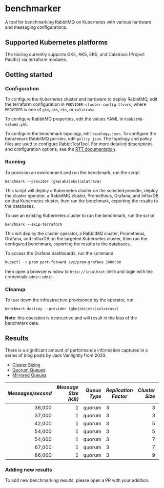 # benchmarker
A tool for benchmarking RabbitMQ on Kubernetes with various hardware and messaging configurations.

## Supported Kubernetes platforms
The tooling currently supports GKE, AKS, EKS, and Calatrava (Project Pacific) via terraform modules.

## Getting started

### Configuration
To configure the Kubernetes cluster and hardware to deploy RabbitMQ, edit the terraform configuration in
`PROVIDER-cluster-config.tfvars`, where `PROVIDER` is one of `gke`, `aks`, `eks`, or `calatrava`.

To configure RabbitMQ properties, edit the values YAML in `RabbitMQ-values.yml`.

To configure the benchmark topology, edit `topology.json`.
To configure the benchmark RabbitMQ policies, edit `policy.json`.
The topology and policy files are used to configure [RabbitTestTool](https://github.com/rabbitmq/rabbittesttool). For more detailed descriptions and configuration options, see the [RTT documentation](https://github.com/rabbitmq/RabbitTestTool/tree/main/benchmark).

### Running

To provision an environment and run the benchmark, run the script
```shell
benchmark --provider (gke|aks|eks|calatrava)
```
This script will deploy a Kubernetes cluster on the selected provider, deploy the cluster operator, a RabbitMQ cluster, Prometheus, Grafana, and InfluxDB on that Kubernetes cluster, then run the benchmark, exporting the results to the databases.

To use an existing Kubernetes cluster to run the benchmark, run the script
```shell
benchmark --skip-terraform
```
This will deploy the cluster operator, a RabbitMQ cluster, Prometheus, Grafana, and InfluxDB on the targeted Kubernetes cluster, then run the configured benchmark, exporting the results to the databases.

To access the Grafana dashboards, run the command
```bash
kubectl -n prom port-forward svc/prom-grafana 3000:80
```
then open a browser window to `http://localhost:3000` and login with the credentials `admin:admin`.

### Cleanup

To tear down the infrastructure provisioned by the operator, run
```shell
benchmark destroy --provider (gke|aks|eks|calatrava)
```
**Note**: this operation is destructive and will result in the loss of the benchmark data.

## Results

There is a significant amount of performance information captured in a series of blog posts by Jack Vanlightly from 2020.
- [Cluster Sizing](https://blog.rabbitmq.com/posts/2020/06/cluster-sizing-and-other-considerations/)
- [Quorum Queues](https://blog.rabbitmq.com/posts/2020/06/cluster-sizing-case-study-quorum-queues-part-1/)
- [Mirrored Queues](https://blog.rabbitmq.com/posts/2020/06/cluster-sizing-case-study-mirrored-queues-part-1/)

| *Messages/second* | *Message Size (KB)* | *Queue Type* | *Replication Factor* | *Cluster Size* | *Cores (per Node)* | *Memory (GB per Node)* | *Disk Type* |
| ----------------: | ------------------: | -----------: | -------------------- | -------------: | -----------------: | ---------------------: | ----------: |
| 36,000            | 1                   | quorum       | 3                    | 3              | 16                 | 32                     | SSD         |
| 37,000            | 1                   | quorum       | 3                    | 3              | 36                 | 72                     | SSD         |
| 42,000            | 1                   | quorum       | 3                    | 5              | 8                  | 16                     | SSD         |
| 54,000            | 1                   | quorum       | 3                    | 5              | 16                 | 32                     | SSD         |
| 54,000            | 1                   | quorum       | 3                    | 7              | 8                  | 16                     | SSD         |
| 67,000            | 1                   | quorum       | 3                    | 7              | 16                 | 16                     | SSD         |
| 66,000            | 1                   | quorum       | 3                    | 9              | 8                  | 16                     | SSD         |

### Adding new results
 To add new benchmarking results, please open a PR with your addition.
